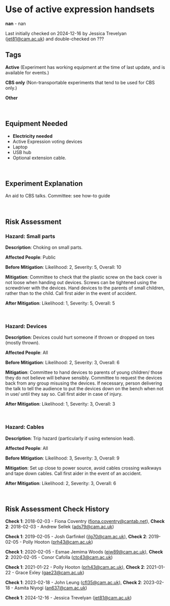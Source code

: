 # Use of active expression handsets

**nan** - nan

Last initially checked on 2024-12-16 by Jessica Trevelyan (jet81@cam.ac.uk) and double-checked on ???

## Tags
<!--- Start Tags (DO NOT REMOVE THIS COMMENT) --->

**Active** (Experiment has working equipment at the time of last update, and is available for events.)

**CBS only** (Non-transportable experiments that tend to be used for CBS only.)

**Other**
<!--- End Tags (DO NOT REMOVE THIS COMMENT) --->

<br/>

## Equipment Needed 
- **Electricity needed**
- Active Expression voting devices
- Laptop
- USB hub
- Optional extension cable.

<br/>

## Experiment Explanation 

An aid to CBS talks. Committee: see how-to guide

<br/>

## Risk Assessment

### **Hazard**: Small parts

**Description**: Choking on small parts.

**Affected People**: Public

**Before Mitigation**: Likelihood: 2, Severity: 5, Overall: 10

**Mitigation**: Committee to check that the plastic screw on the back cover is not loose when handing out devices. Screws can be tightened using the screwdriver with the devices. Hand devices to the parents of small children, rather than to the child. Call first aider in the event of accident.

**After Mitigation**: Likelihood: 1, Severity: 5, Overall: 5

<br/>

### **Hazard**: Devices

**Description**: Devices could hurt someone if thrown or dropped on toes (mostly thrown).

**Affected People**: All

**Before Mitigation**: Likelihood: 2, Severity: 3, Overall: 6

**Mitigation**: Committee to hand devices to parents of young children/ those they do not believe will behave sensibly. Committee to request the devices back from any group misusing the devices. If necessary, person delivering the talk to tell the audience to put the devices down on the bench when not in use/ until they say so. Call first aider in case of injury.

**After Mitigation**: Likelihood: 1, Severity: 3, Overall: 3

<br/>

### **Hazard**: Cables

**Description**: Trip hazard (particularly if using extension lead).

**Affected People**: All

**Before Mitigation**: Likelihood: 3, Severity: 3, Overall: 9

**Mitigation**: Set up close to power source, avoid cables crossing walkways and tape down cables.
Call first aider in the event of an accident.

**After Mitigation**: Likelihood: 2, Severity: 3, Overall: 6

<br/>

## Risk Assessment Check History 

**Check 1**: 2018-02-03 - Fiona Coventry (fiona.coventry@cantab.net), **Check 2**: 2018-02-03 - Andrew Sellek (ads79@cam.ac.uk)

**Check 1**: 2019-02-05 - Josh Garfinkel (jlg70@cam.ac.uk), **Check 2**: 2019-02-05 - Polly Hooton (prh43@cam.ac.uk)

**Check 1**: 2020-02-05 - Esmae Jemima Woods (ejw89@cam.ac.uk), **Check 2**: 2020-02-05 - Conor Cafolla (ctc43@cam.ac.uk)

**Check 1**: 2021-01-22 - Polly Hooton (prh43@cam.ac.uk), **Check 2**: 2021-01-22 - Grace Exley (gae23@cam.ac.uk)

**Check 1**: 2023-02-18 - John Leung (cfl35@cam.ac.uk), **Check 2**: 2023-02-18 - Asmita Niyogi (an637@cam.ac.uk)

**Check 1**: 2024-12-16 - Jessica Trevelyan (jet81@cam.ac.uk)
